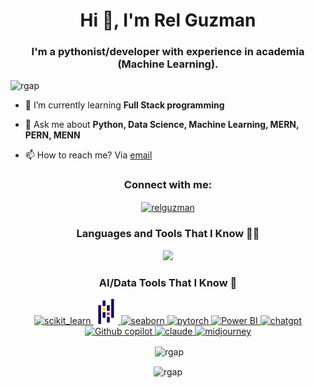 <h1 align="center">Hi 👋, I'm Rel Guzman</h1>
<h3 align="center">I'm a pythonist/developer with experience in academia (Machine Learning).</h3>

<p align="left"> <img src="https://komarev.com/ghpvc/?username=rgap&label=Profile%20views&color=0e75b6&style=flat" alt="rgap" /> </p>

- 🌱 I’m currently learning **Full Stack programming**

- 💬 Ask me about **Python, Data Science, Machine Learning, MERN, PERN, MENN**

- 📫 How to reach me? Via <a href="mailto:r.guzmanap@gmail.com">email</a>

<h3 align="center">Connect with me:</h3>
<p align="center">
<a href="https://linkedin.com/in/relguzman" target="blank"><img align="center" src="https://raw.githubusercontent.com/rahuldkjain/github-profile-readme-generator/master/src/images/icons/Social/linked-in-alt.svg" alt="relguzman" height="30" width="40" /></a>
</p>

<h3 align="center">Languages and Tools That I Know 🧙‍♂️</h3>
<!--tech stack icons-->
<p align="center">
  <a href="https://skillicons.dev">
    <img src="https://skillicons.dev/icons?i=python,bash,vscode,git,html,css,js,bootstrap,tailwind,flask,linux,kali,mysql,postgres,mongodb,react,vite,cpp,docker,postman,selenium,figma,ai,ps,discord,latex,sketchup&perline=15" />
  </a>
</p>

<h3 align="center">AI/Data Tools That I Know 🤖</h3>
<p align="center">
  <a href="" target="_blank" rel="noreferrer">
    <img src="https://upload.wikimedia.org/wikipedia/commons/0/05/Scikit_learn_logo_small.svg" alt="scikit_learn" width="40" height="40" />
  </a>
  <a href="" target="_blank" rel="noreferrer">
    <img src="https://raw.githubusercontent.com/devicons/devicon/2ae2a900d2f041da66e950e4d48052658d850630/icons/pandas/pandas-original.svg" alt="pandas" width="40" height="40" />
  </a>
  <a href="" target="_blank" rel="noreferrer">
    <img src="https://seaborn.pydata.org/_images/logo-mark-lightbg.svg" alt="seaborn" width="40" height="40" />
  </a>
  <a href="" target="_blank" rel="noreferrer">
    <img src="https://www.vectorlogo.zone/logos/pytorch/pytorch-icon.svg" alt="pytorch" width="40" height="40" />
  </a>
  <a href="" target="_blank" rel="noreferrer">
    <img src="https://upload.wikimedia.org/wikipedia/commons/thumb/c/c9/Power_bi_logo_black.svg/768px-Power_bi_logo_black.svg.png" alt="Power BI" width="40" height="40" />
  </a>
  <a href="" target="_blank" rel="noreferrer">
    <img src="https://upload.wikimedia.org/wikipedia/commons/0/04/ChatGPT_logo.svg" alt="chatgpt" width="40" height="40" />
  </a>
  <a href="" target="_blank" rel="noreferrer">    
    <img src="https://encrypted-tbn0.gstatic.com/images?q=tbn:ANd9GcRNgdRd1VVjT8GEcoxFE7WlrpRJ4n645XPzGX5H4dkFxQ&s" alt="Github copilot" width="40" height="40" />
  </a>
  <a href="" target="_blank" rel="noreferrer">
    <img src="https://freepngimg.com/download/icon/search/1789-claude-ai.svg" alt="claude" width="40" height="40" />
  </a>
  <a href="" target="_blank" rel="noreferrer">
    <img src="https://upload.wikimedia.org/wikipedia/commons/thumb/e/e6/Midjourney_Emblem.png/600px-Midjourney_Emblem.png" alt="midjourney" width="40" height="40" />
  </a>  
</p>



<p align="center">&nbsp;<img align="center" src="https://github-readme-stats.vercel.app/api?username=rgap&show_icons=true&locale=en" alt="rgap" /></p>

<p align="center"><img align="center" src="https://github-readme-streak-stats.herokuapp.com/?user=rgap&" alt="rgap" /></p>
